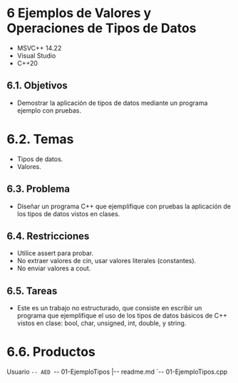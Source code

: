 # 6 Ejemplos de Valores y Operaciones de Tipos de Datos
* MSVC++ 14.22
* Visual Studio
* C++20
## 6.1. Objetivos
* Demostrar la aplicación de tipos de datos mediante un programa ejemplo con pruebas.
# 6.2. Temas
* Tipos de datos.
* Valores.
## 6.3. Problema
* Diseñar un programa C++ que ejemplifique con pruebas la aplicación de los tipos
de datos vistos en clases.
## 6.4. Restricciones
* Utilice assert para probar.
* No extraer valores de cin, usar valores literales (constantes).
* No enviar valores a cout.
## 6.5. Tareas
* Este es un trabajo no estructurado, que consiste en escribir un programa que
ejemplifique el uso de los tipos de datos básicos de C++ vistos en clase: bool,
char, unsigned, int, double, y string.
# 6.6. Productos
Usuario
`-- AED
    `-- 01-EjemploTipos
        |-- readme.md
        `-- 01-EjemploTipos.cpp

